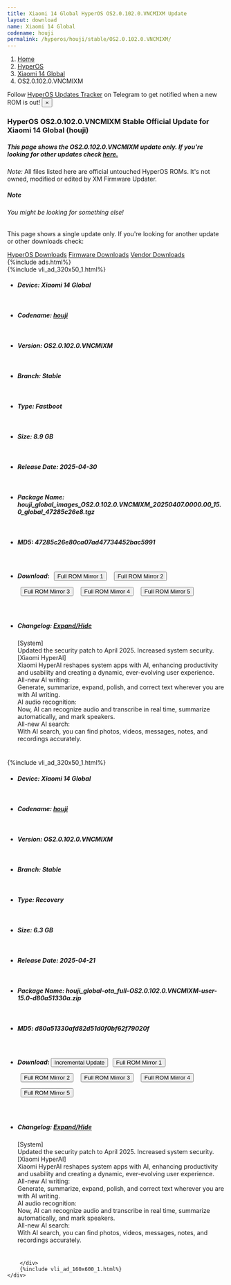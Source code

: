 ```yaml
---
title: Xiaomi 14 Global HyperOS OS2.0.102.0.VNCMIXM Update
layout: download
name: Xiaomi 14 Global
codename: houji
permalink: /hyperos/houji/stable/OS2.0.102.0.VNCMIXM/
---
```

<nav aria-label="breadcrumb">
    <ol class="breadcrumb">
        <li class="breadcrumb-item"><a href="/">Home</a></li>
        <li class="breadcrumb-item"><a href="/hyperos/">HyperOS</a></li>
        <li class="breadcrumb-item"><a href="/hyperos/houji/">Xiaomi 14 Global</a></li>
        <li class="breadcrumb-item active" aria-current="page">OS2.0.102.0.VNCMIXM</li>
    </ol>
</nav>
<div class="alert alert-primary alert-dismissible fade show" role="alert">
    Follow <a href="https://t.me/MIUIUpdatesTracker" class="alert-link">HyperOS Updates Tracker</a> on Telegram to get
    notified when a new ROM is out!
    <button type="button" class="close" data-dismiss="alert" aria-label="Close">
        <span aria-hidden="true">&times;</span>
    </button>
</div>
<div class="col-12 mx-auto">
    <h3 class="title bg-light p-2 rounded">HyperOS OS2.0.102.0.VNCMIXM Stable Official Update for Xiaomi 14 Global (houji)</h3>
    <h5>This page shows the OS2.0.102.0.VNCMIXM update only. If you're looking for other updates check
        <a href="/hyperos/houji/">here.</a></h5>
    <p><i>Note: </i>All files listed here are official untouched HyperOS ROMs.
        It's not owned, modified or edited by XM Firmware Updater.</p>
    <div class="card">
        <div class="card-body">
            <h5 class="card-title">Note</h5>
            <h6 class="card-subtitle mb-2 text-muted">You might be looking for something else!</h6>
            <p class="card-text">This page shows a single update only.
                If you're looking for another update or other downloads check:</p>
            <a href="/hyperos/" class="card-link">HyperOS Downloads</a>
            <a href="/firmware/" class="card-link">Firmware Downloads</a>
            <a href="/vendor/" class="card-link">Vendor Downloads</a>
        </div>
    </div>
    {%include ads.html%}
    <div class="row justify-content-center">
        <div class="col-10" id="downloads">
                    <div class="card card-body">
            {%include vli_ad_320x50_1.html%}
            <ul class="list-unstyled">
                <li style="padding-bottom: 10px;">
                    <h5><b>Device: </b>Xiaomi 14 Global</h5>
                </li>
                <li style="padding-bottom: 10px;">
                    <h5><b>Codename: </b> <a href="/hyperos/houji/" target="_blank">houji</a> </h5>
                </li>
                <li style="padding-bottom: 10px;">
                    <h5><b>Version: </b>OS2.0.102.0.VNCMIXM</h5>
                </li>
                <li style="padding-bottom: 10px;">
                    <h5><b>Branch: </b>Stable</h5>
                </li>
                <li style="padding-bottom: 10px;">
                    <h5><b>Type: </b>Fastboot</h5>
                </li>
                <li style="padding-bottom: 10px;">
                    <h5><b>Size: </b>8.9 GB</h5>
                </li>
                <li style="padding-bottom: 10px;">
                    <h5><b>Release Date: </b>2025-04-30</h5>
                </li>
                <li style="padding-bottom: 10px;">
                    <h5><b>Package Name: </b><span id="filename" class="text-dark">houji_global_images_OS2.0.102.0.VNCMIXM_20250407.0000.00_15.0_global_47285c26e8.tgz</span></h5>
                </li>
                <li style="padding-bottom: 10px;">
                    <h5><b>MD5: </b><span id="md5" class="text-muted">47285c26e80ca07ad47734452bac5991</span></h5>
                </li>
                <li style="padding-bottom: 10px;">
                    <h5><b>Download: </b> <button type="button" id="download" class="btn btn-primary" style="margin: 7px;" onclick="window.open('https://cdnorg.d.miui.com/OS2.0.102.0.VNCMIXM/houji_global_images_OS2.0.102.0.VNCMIXM_20250407.0000.00_15.0_global_47285c26e8.tgz', '_blank');"><i class="fa fa-download"></i> Full ROM Mirror 1</button> <button type="button" id="download" class="btn btn-primary" style="margin: 7px;" onclick="window.open('https://bkt-sgp-miui-ota-update-alisgp.oss-ap-southeast-1.aliyuncs.com/OS2.0.102.0.VNCMIXM/houji_global_images_OS2.0.102.0.VNCMIXM_20250407.0000.00_15.0_global_47285c26e8.tgz', '_blank');"><i class="fa fa-download"></i> Full ROM Mirror 2</button> <button type="button" id="download" class="btn btn-primary" style="margin: 7px;" onclick="window.open('https://bn.d.miui.com/OS2.0.102.0.VNCMIXM/houji_global_images_OS2.0.102.0.VNCMIXM_20250407.0000.00_15.0_global_47285c26e8.tgz', '_blank');"><i class="fa fa-download"></i> Full ROM Mirror 3</button> <button type="button" id="download" class="btn btn-primary" style="margin: 7px;" onclick="window.open('https://bigota.d.miui.com/OS2.0.102.0.VNCMIXM/houji_global_images_OS2.0.102.0.VNCMIXM_20250407.0000.00_15.0_global_47285c26e8.tgz', '_blank');"><i class="fa fa-download"></i> Full ROM Mirror 4</button> <button type="button" id="download" class="btn btn-primary" style="margin: 7px;" onclick="window.open('https://hugeota.d.miui.com/OS2.0.102.0.VNCMIXM/houji_global_images_OS2.0.102.0.VNCMIXM_20250407.0000.00_15.0_global_47285c26e8.tgz', '_blank');"><i class="fa fa-download"></i> Full ROM Mirror 5</button></h5>
                </li>
                <li style="padding-bottom: 10px;">
                    <h5><b>Changelog: </b><a href="#houji_1_changelog" data-toggle="collapse" role="button"
                            aria-expanded="false" aria-controls="houji_1_changelog"> <i class="fa fa-arrow-down"
                                aria-hidden="true"></i> Expand/Hide</a></h5>
                    <div class="collapse" id="houji_1_changelog">
                        <p id="changelog_text">[System]<br>Updated the security patch to April 2025. Increased system security.<br>[Xiaomi HyperAI]<br>Xiaomi HyperAI reshapes system apps with AI, enhancing productivity and usability and creating a dynamic, ever-evolving user experience.<br>All-new AI writing:<br>Generate, summarize, expand, polish, and correct text wherever you are with AI writing.<br>AI audio recognition:<br>Now, AI can recognize audio and transcribe in real time, summarize automatically, and mark speakers.<br>All-new AI search:<br>With AI search, you can find photos, videos, messages, notes, and recordings accurately.</p>
                    </div>
                </li>
            </ul>
        </div>
        <div class="card card-body">
            {%include vli_ad_320x50_1.html%}
            <ul class="list-unstyled">
                <li style="padding-bottom: 10px;">
                    <h5><b>Device: </b>Xiaomi 14 Global</h5>
                </li>
                <li style="padding-bottom: 10px;">
                    <h5><b>Codename: </b> <a href="/hyperos/houji/" target="_blank">houji</a> </h5>
                </li>
                <li style="padding-bottom: 10px;">
                    <h5><b>Version: </b>OS2.0.102.0.VNCMIXM</h5>
                </li>
                <li style="padding-bottom: 10px;">
                    <h5><b>Branch: </b>Stable</h5>
                </li>
                <li style="padding-bottom: 10px;">
                    <h5><b>Type: </b>Recovery</h5>
                </li>
                <li style="padding-bottom: 10px;">
                    <h5><b>Size: </b>6.3 GB</h5>
                </li>
                <li style="padding-bottom: 10px;">
                    <h5><b>Release Date: </b>2025-04-21</h5>
                </li>
                <li style="padding-bottom: 10px;">
                    <h5><b>Package Name: </b><span id="filename" class="text-dark">houji_global-ota_full-OS2.0.102.0.VNCMIXM-user-15.0-d80a51330a.zip</span></h5>
                </li>
                <li style="padding-bottom: 10px;">
                    <h5><b>MD5: </b><span id="md5" class="text-muted">d80a51330afd82d51d0f0bf62f79020f</span></h5>
                </li>
                <li style="padding-bottom: 10px;">
                    <h5><b>Download: </b><button type="button" id="incremental_download" class="btn btn-warning" onclick="window.open('https://bigota.d.miui.com/OS2.0.102.0.VNCMIXM/houji_global-ota_incremental-OS2.0.100.0.VNCMIXM-OS2.0.102.0.VNCMIXM-user-15.0-9534ca814c.zip', '_blank');"><i class="fa fa-download"></i> Incremental Update</button> <button type="button" id="download" class="btn btn-primary" style="margin: 7px;" onclick="window.open('https://cdnorg.d.miui.com/OS2.0.102.0.VNCMIXM/houji_global-ota_full-OS2.0.102.0.VNCMIXM-user-15.0-d80a51330a.zip', '_blank');"><i class="fa fa-download"></i> Full ROM Mirror 1</button> <button type="button" id="download" class="btn btn-primary" style="margin: 7px;" onclick="window.open('https://bkt-sgp-miui-ota-update-alisgp.oss-ap-southeast-1.aliyuncs.com/OS2.0.102.0.VNCMIXM/houji_global-ota_full-OS2.0.102.0.VNCMIXM-user-15.0-d80a51330a.zip', '_blank');"><i class="fa fa-download"></i> Full ROM Mirror 2</button> <button type="button" id="download" class="btn btn-primary" style="margin: 7px;" onclick="window.open('https://bn.d.miui.com/OS2.0.102.0.VNCMIXM/houji_global-ota_full-OS2.0.102.0.VNCMIXM-user-15.0-d80a51330a.zip', '_blank');"><i class="fa fa-download"></i> Full ROM Mirror 3</button> <button type="button" id="download" class="btn btn-primary" style="margin: 7px;" onclick="window.open('https://bigota.d.miui.com/OS2.0.102.0.VNCMIXM/houji_global-ota_full-OS2.0.102.0.VNCMIXM-user-15.0-d80a51330a.zip', '_blank');"><i class="fa fa-download"></i> Full ROM Mirror 4</button> <button type="button" id="download" class="btn btn-primary" style="margin: 7px;" onclick="window.open('https://hugeota.d.miui.com/OS2.0.102.0.VNCMIXM/houji_global-ota_full-OS2.0.102.0.VNCMIXM-user-15.0-d80a51330a.zip', '_blank');"><i class="fa fa-download"></i> Full ROM Mirror 5</button></h5>
                </li>
                <li style="padding-bottom: 10px;">
                    <h5><b>Changelog: </b><a href="#houji_2_changelog" data-toggle="collapse" role="button"
                            aria-expanded="false" aria-controls="houji_2_changelog"> <i class="fa fa-arrow-down"
                                aria-hidden="true"></i> Expand/Hide</a></h5>
                    <div class="collapse" id="houji_2_changelog">
                        <p id="changelog_text">[System]<br>Updated the security patch to April 2025. Increased system security.<br>[Xiaomi HyperAI]<br>Xiaomi HyperAI reshapes system apps with AI, enhancing productivity and usability and creating a dynamic, ever-evolving user experience.<br>All-new AI writing:<br>Generate, summarize, expand, polish, and correct text wherever you are with AI writing.<br>AI audio recognition:<br>Now, AI can recognize audio and transcribe in real time, summarize automatically, and mark speakers.<br>All-new AI search:<br>With AI search, you can find photos, videos, messages, notes, and recordings accurately.</p>
                    </div>
                </li>
            </ul>
        </div>

        </div>
        {%include vli_ad_160x600_1.html%}
    </div>
</div>
